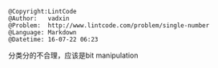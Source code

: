 ```
@Copyright:LintCode
@Author:   vadxin
@Problem:  http://www.lintcode.com/problem/single-number
@Language: Markdown
@Datetime: 16-07-22 06:23
```

分类分的不合理，应该是bit manipulation